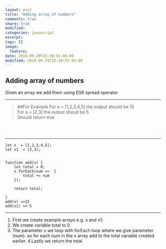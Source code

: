 ```yaml
---
layout: post
title: "Adding array of numbers"
comments: true
share: true
modified:
categories: javascript
excerpt:
tags: []
image:
  feature:
date: 2019-09-29T15:39:55-04:00
modified: 2019-09-29T15:39:55-04:00
---
```


## Adding array of numbers

Given an array we add them using ES6 spread operator

___

> ##For Example
For a = [1,2,3,4,5] the output should be 15<br>
For a = [2,3] the output shoud be 5<br>
Should return true<br>
##
<br>

___


~~~
let x  = [1,2,3,4,5];  
let x1  = [2,3]; 


function add(x) {
	let total = 0;
	x.forEach(num =>  {
		total += num
	});

	return total;

} 
add(x) =>15
add(x1) => 5

~~~

___

1. First we create example arrays e.g. x and x1;
2. We create variable total to 0.
3. The parameter x we loop with forEach loop where we give parameter (num). so for each num in the x array add to the total variable created earlier.
4.Lastly we return the total